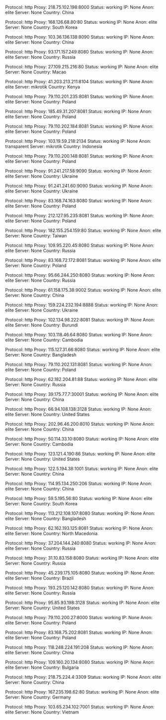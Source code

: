 Protocol: http
Proxy: 218.75.102.198:8000
Status: working
IP: None
Anon: elite
Server: None
Country: China

Protocol: http
Proxy: 168.126.68.80:80
Status: working
IP: None
Anon: elite
Server: None
Country: South Korea

Protocol: http
Proxy: 103.36.136.138:8090
Status: working
IP: None
Anon: elite
Server: None
Country: China

Protocol: http
Proxy: 93.171.157.249:8080
Status: working
IP: None
Anon: elite
Server: None
Country: Russia

Protocol: http
Proxy: 27.109.215.216:80
Status: working
IP: None
Anon: elite
Server: None
Country: Macao

Protocol: http
Proxy: 41.203.213.211:8104
Status: working
IP: None
Anon: elite
Server: mikrotik
Country: Kenya

Protocol: http
Proxy: 79.110.201.235:8081
Status: working
IP: None
Anon: elite
Server: None
Country: Poland

Protocol: http
Proxy: 185.49.31.207:8081
Status: working
IP: None
Anon: elite
Server: None
Country: Poland

Protocol: http
Proxy: 79.110.202.184:8081
Status: working
IP: None
Anon: elite
Server: None
Country: Poland

Protocol: http
Proxy: 103.19.59.218:2134
Status: working
IP: None
Anon: transparent
Server: mikrotik
Country: Indonesia

Protocol: http
Proxy: 79.110.200.148:8081
Status: working
IP: None
Anon: elite
Server: None
Country: Poland

Protocol: http
Proxy: 91.241.217.58:9090
Status: working
IP: None
Anon: elite
Server: None
Country: Ukraine

Protocol: http
Proxy: 91.241.241.60:9090
Status: working
IP: None
Anon: elite
Server: None
Country: Ukraine

Protocol: http
Proxy: 83.168.74.163:8080
Status: working
IP: None
Anon: elite
Server: None
Country: Poland

Protocol: http
Proxy: 212.127.95.235:8081
Status: working
IP: None
Anon: elite
Server: None
Country: Poland

Protocol: http
Proxy: 182.155.254.159:80
Status: working
IP: None
Anon: elite
Server: None
Country: Taiwan

Protocol: http
Proxy: 109.95.220.45:8080
Status: working
IP: None
Anon: elite
Server: None
Country: Russia

Protocol: http
Proxy: 83.168.72.172:8081
Status: working
IP: None
Anon: elite
Server: None
Country: Poland

Protocol: http
Proxy: 95.66.244.250:8080
Status: working
IP: None
Anon: elite
Server: None
Country: Russia

Protocol: http
Proxy: 61.158.175.38:9002
Status: working
IP: None
Anon: elite
Server: None
Country: China

Protocol: http
Proxy: 159.224.232.194:8888
Status: working
IP: None
Anon: elite
Server: None
Country: Ukraine

Protocol: http
Proxy: 102.134.98.222:8081
Status: working
IP: None
Anon: elite
Server: None
Country: Burundi

Protocol: http
Proxy: 103.118.46.64:8080
Status: working
IP: None
Anon: elite
Server: None
Country: Cambodia

Protocol: http
Proxy: 115.127.31.66:8080
Status: working
IP: None
Anon: elite
Server: None
Country: Bangladesh

Protocol: http
Proxy: 79.110.202.131:8081
Status: working
IP: None
Anon: elite
Server: None
Country: Poland

Protocol: http
Proxy: 62.182.204.81:88
Status: working
IP: None
Anon: elite
Server: None
Country: Russia

Protocol: http
Proxy: 39.175.77.7:30001
Status: working
IP: None
Anon: elite
Server: None
Country: China

Protocol: http
Proxy: 66.94.108.138:3128
Status: working
IP: None
Anon: elite
Server: None
Country: United States

Protocol: http
Proxy: 202.96.46.200:8010
Status: working
IP: None
Anon: elite
Server: None
Country: China

Protocol: http
Proxy: 50.114.33.10:8080
Status: working
IP: None
Anon: elite
Server: None
Country: Cambodia

Protocol: http
Proxy: 123.121.4.190:86
Status: working
IP: None
Anon: elite
Server: None
Country: United States

Protocol: http
Proxy: 122.5.194.38:1001
Status: working
IP: None
Anon: elite
Server: None
Country: China

Protocol: http
Proxy: 114.95.134.250:206
Status: working
IP: None
Anon: elite
Server: None
Country: China

Protocol: http
Proxy: 59.5.195.56:80
Status: working
IP: None
Anon: elite
Server: None
Country: South Korea

Protocol: http
Proxy: 113.212.108.107:8080
Status: working
IP: None
Anon: elite
Server: None
Country: Bangladesh

Protocol: http
Proxy: 62.162.193.125:8081
Status: working
IP: None
Anon: elite
Server: None
Country: North Macedonia

Protocol: http
Proxy: 37.204.144.240:8080
Status: working
IP: None
Anon: elite
Server: None
Country: Russia

Protocol: http
Proxy: 31.10.83.158:8080
Status: working
IP: None
Anon: elite
Server: None
Country: Russia

Protocol: http
Proxy: 45.239.175.105:8080
Status: working
IP: None
Anon: elite
Server: None
Country: Brazil

Protocol: http
Proxy: 193.25.120.142:8080
Status: working
IP: None
Anon: elite
Server: None
Country: Russia

Protocol: http
Proxy: 95.85.93.198:3128
Status: working
IP: None
Anon: elite
Server: None
Country: United States

Protocol: http
Proxy: 79.110.200.27:8000
Status: working
IP: None
Anon: elite
Server: None
Country: Poland

Protocol: http
Proxy: 83.168.75.202:8081
Status: working
IP: None
Anon: elite
Server: None
Country: Poland

Protocol: http
Proxy: 118.248.224.191:208
Status: working
IP: None
Anon: elite
Server: None
Country: China

Protocol: http
Proxy: 109.160.20.134:8080
Status: working
IP: None
Anon: elite
Server: None
Country: Bulgaria

Protocol: http
Proxy: 218.75.224.4:3309
Status: working
IP: None
Anon: elite
Server: None
Country: China

Protocol: http
Proxy: 167.235.198.62:80
Status: working
IP: None
Anon: elite
Server: None
Country: Germany

Protocol: http
Proxy: 103.65.234.102:7001
Status: working
IP: None
Anon: elite
Server: None
Country: Vietnam


